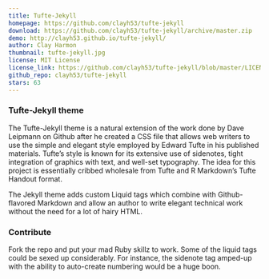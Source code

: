 ```yaml
---
title: Tufte-Jekyll
homepage: https://github.com/clayh53/tufte-jekyll
download: https://github.com/clayh53/tufte-jekyll/archive/master.zip
demo: http://clayh53.github.io/tufte-jekyll/
author: Clay Harmon
thumbnail: tufte-jekyll.jpg
license: MIT License
license_link: https://github.com/clayh53/tufte-jekyll/blob/master/LICENSE
github_repo: clayh53/tufte-jekyll
stars: 63
---
```


### Tufte-Jekyll theme

The Tufte-Jekyll theme is a natural extension of the work done by Dave
Leipmann on Github after he created a CSS file that allows web writers
to use the simple and elegant style employed by Edward Tufte in his
published materials. Tufte’s style is known for its extensive use of
sidenotes, tight integration of graphics with text, and well-set
typography. The idea for this project is essentially cribbed wholesale
from Tufte and R Markdown’s Tufte Handout format.

The Jekyll theme adds custom Liquid tags which combine with
Github-flavored Markdown and allow an author to write elegant technical
work without the need for a lot of hairy HTML.

### Contribute

Fork the repo and put your mad Ruby skillz to work. Some of the liquid
tags could be sexed up considerably. For instance, the sidenote tag
amped-up with the ability to auto-create numbering would be a huge
boon.
